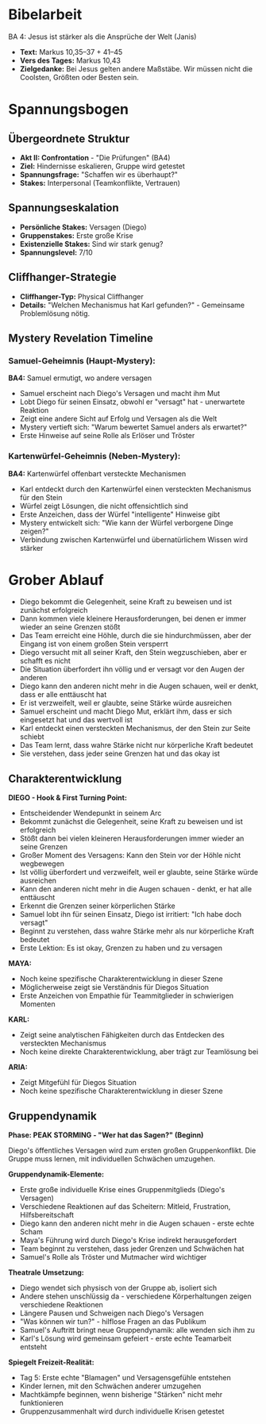 # Bibelarbeit
BA 4: Jesus ist stärker als die Ansprüche der Welt (Janis)
- **Text:** Markus 10,35–37 + 41–45
- **Vers des Tages:** Markus 10,43
- **Zielgedanke:** Bei Jesus gelten andere Maßstäbe. Wir müssen nicht die Coolsten, Größten oder Besten sein.


# Spannungsbogen

## Übergeordnete Struktur
- **Akt II: Confrontation** - "Die Prüfungen" (BA4)
- **Ziel:** Hindernisse eskalieren, Gruppe wird getestet
- **Spannungsfrage:** "Schaffen wir es überhaupt?"
- **Stakes:** Interpersonal (Teamkonflikte, Vertrauen)

## Spannungseskalation
- **Persönliche Stakes:** Versagen (Diego)
- **Gruppenstakes:** Erste große Krise
- **Existenzielle Stakes:** Sind wir stark genug?
- **Spannungslevel:** 7/10

## Cliffhanger-Strategie
- **Cliffhanger-Typ:** Physical Cliffhanger
- **Details:** "Welchen Mechanismus hat Karl gefunden?" - Gemeinsame Problemlösung nötig.

## Mystery Revelation Timeline
### Samuel-Geheimnis (Haupt-Mystery):
**BA4:** Samuel ermutigt, wo andere versagen
- Samuel erscheint nach Diego's Versagen und macht ihm Mut
- Lobt Diego für seinen Einsatz, obwohl er "versagt" hat - unerwartete Reaktion
- Zeigt eine andere Sicht auf Erfolg und Versagen als die Welt
- Mystery vertieft sich: "Warum bewertet Samuel anders als erwartet?"
- Erste Hinweise auf seine Rolle als Erlöser und Tröster

### Kartenwürfel-Geheimnis (Neben-Mystery):
**BA4:** Kartenwürfel offenbart versteckte Mechanismen
- Karl entdeckt durch den Kartenwürfel einen versteckten Mechanismus für den Stein
- Würfel zeigt Lösungen, die nicht offensichtlich sind
- Erste Anzeichen, dass der Würfel "intelligente" Hinweise gibt
- Mystery entwickelt sich: "Wie kann der Würfel verborgene Dinge zeigen?"
- Verbindung zwischen Kartenwürfel und übernatürlichem Wissen wird stärker


# Grober Ablauf

- Diego bekommt die Gelegenheit, seine Kraft zu beweisen und ist zunächst erfolgreich
- Dann kommen viele kleinere Herausforderungen, bei denen er immer wieder an seine Grenzen stößt
- Das Team erreicht eine Höhle, durch die sie hindurchmüssen, aber der Eingang ist von einem großen Stein versperrt
- Diego versucht mit all seiner Kraft, den Stein wegzuschieben, aber er schafft es nicht
- Die Situation überfordert ihn völlig und er versagt vor den Augen der anderen
- Diego kann den anderen nicht mehr in die Augen schauen, weil er denkt, dass er alle enttäuscht hat
- Er ist verzweifelt, weil er glaubte, seine Stärke würde ausreichen
- Samuel erscheint und macht Diego Mut, erklärt ihm, dass er sich eingesetzt hat und das wertvoll ist
- Karl entdeckt einen versteckten Mechanismus, der den Stein zur Seite schiebt
- Das Team lernt, dass wahre Stärke nicht nur körperliche Kraft bedeutet
- Sie verstehen, dass jeder seine Grenzen hat und das okay ist

## Charakterentwicklung

**DIEGO - Hook & First Turning Point:**
- Entscheidender Wendepunkt in seinem Arc
- Bekommt zunächst die Gelegenheit, seine Kraft zu beweisen und ist erfolgreich
- Stößt dann bei vielen kleineren Herausforderungen immer wieder an seine Grenzen
- Großer Moment des Versagens: Kann den Stein vor der Höhle nicht wegbewegen
- Ist völlig überfordert und verzweifelt, weil er glaubte, seine Stärke würde ausreichen
- Kann den anderen nicht mehr in die Augen schauen - denkt, er hat alle enttäuscht
- Erkennt die Grenzen seiner körperlichen Stärke
- Samuel lobt ihn für seinen Einsatz, Diego ist irritiert: "Ich habe doch versagt"
- Beginnt zu verstehen, dass wahre Stärke mehr als nur körperliche Kraft bedeutet
- Erste Lektion: Es ist okay, Grenzen zu haben und zu versagen

**MAYA:**
- Noch keine spezifische Charakterentwicklung in dieser Szene
- Möglicherweise zeigt sie Verständnis für Diegos Situation
- Erste Anzeichen von Empathie für Teammitglieder in schwierigen Momenten

**KARL:**
- Zeigt seine analytischen Fähigkeiten durch das Entdecken des versteckten Mechanismus
- Noch keine direkte Charakterentwicklung, aber trägt zur Teamlösung bei

**ARIA:**
- Zeigt Mitgefühl für Diegos Situation
- Noch keine spezifische Charakterentwicklung in dieser Szene

## Gruppendynamik

**Phase: PEAK STORMING - "Wer hat das Sagen?" (Beginn)**

Diego's öffentliches Versagen wird zum ersten großen Gruppenkonflikt. Die Gruppe muss lernen, mit individuellen Schwächen umzugehen.

**Gruppendynamik-Elemente:**
- Erste große individuelle Krise eines Gruppenmitglieds (Diego's Versagen)
- Verschiedene Reaktionen auf das Scheitern: Mitleid, Frustration, Hilfsbereitschaft
- Diego kann den anderen nicht mehr in die Augen schauen - erste echte Scham
- Maya's Führung wird durch Diego's Krise indirekt herausgefordert
- Team beginnt zu verstehen, dass jeder Grenzen und Schwächen hat
- Samuel's Rolle als Tröster und Mutmacher wird wichtiger

**Theatrale Umsetzung:**
- Diego wendet sich physisch von der Gruppe ab, isoliert sich
- Andere stehen unschlüssig da - verschiedene Körperhaltungen zeigen verschiedene Reaktionen
- Längere Pausen und Schweigen nach Diego's Versagen
- "Was können wir tun?" - hilflose Fragen an das Publikum
- Samuel's Auftritt bringt neue Gruppendynamik: alle wenden sich ihm zu
- Karl's Lösung wird gemeinsam gefeiert - erste echte Teamarbeit entsteht

**Spiegelt Freizeit-Realität:**
- Tag 5: Erste echte "Blamagen" und Versagensgefühle entstehen
- Kinder lernen, mit den Schwächen anderer umzugehen
- Machtkämpfe beginnen, wenn bisherige "Stärken" nicht mehr funktionieren
- Gruppenzusammenhalt wird durch individuelle Krisen getestet
